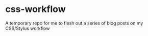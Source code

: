 # css-workflow
A temporary repo for me to flesh out a series of blog posts on my CSS/Stylus workflow
